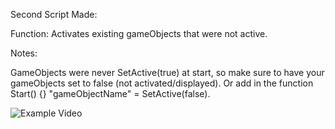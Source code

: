 Second Script Made:

Function: Activates existing gameObjects that were not active. 

Notes:

GameObjects were never SetActive(true) at start, so make sure to have your gameObjects set to false (not activated/displayed). Or add in the function Start() {} "gameObjectName" = SetActive(false).

![Example Video](https://i.gyazo.com/2502e208a6ebfe1a3ee333da1094f8a5.gif)
